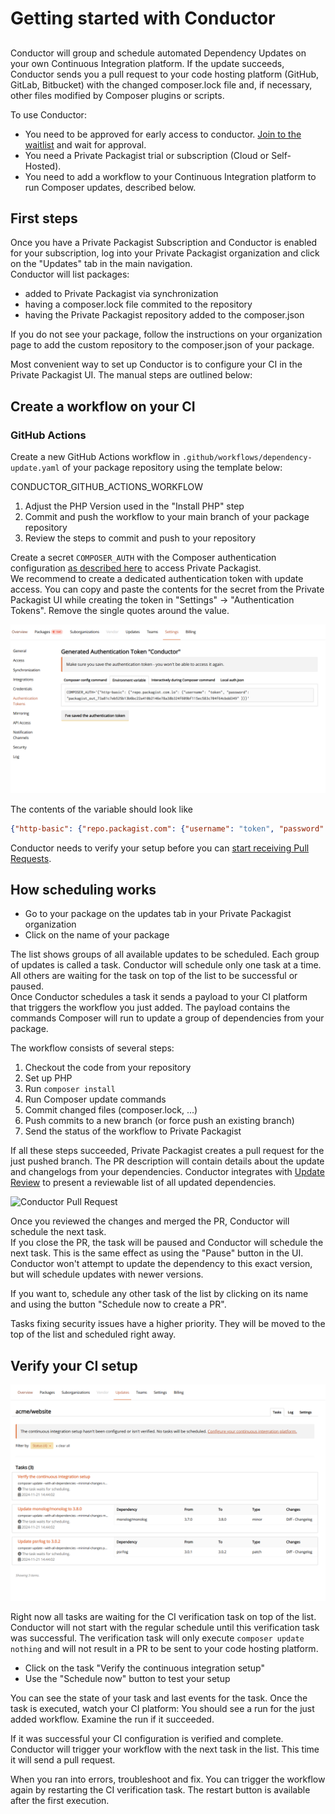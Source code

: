 # Getting started with Conductor
##

Conductor will group and schedule automated Dependency Updates on your own Continuous Integration platform. If the update succeeds, Conductor sends you a pull request to your code hosting platform (GitHub, GitLab, Bitbucket) with the changed composer.lock file and, if necessary, other files modified by Composer plugins or scripts.

To use Conductor:

- You need to be approved for early access to conductor. [Join to the waitlist](http://packagist.com.lo/features/conductor) and wait for approval.
- You need a Private Packagist trial or subscription (Cloud or Self-Hosted).
- You need to add a workflow to your Continuous Integration platform to run Composer updates, described below.

## First steps

Once you have a Private Packagist Subscription and Conductor is enabled for your subscription, log into your Private Packagist organization and click on the "Updates" tab in the main navigation.  
Conductor will list packages:
 - added to Private Packagist via synchronization
 - having a composer.lock file commited to the repository
 - having the Private Packagist repository added to the composer.json

If you do not see your package, follow the instructions on your organization page to add the custom repository to the composer.json of your package.  

Most convenient way to set up Conductor is to configure your CI in the Private Packagist UI. The manual steps are outlined below:

## Create a workflow on your CI

### GitHub Actions

Create a new GitHub Actions workflow in `.github/workflows/dependency-update.yaml` of your package repository using the template below:

CONDUCTOR_GITHUB_ACTIONS_WORKFLOW

1. Adjust the PHP Version used in the "Install PHP" step
2. Commit and push the workflow to your main branch of your package repository
3. Review the steps to commit and push to your repository

Create a secret `COMPOSER_AUTH` with the Composer authentication configuration [as described here](https://getcomposer.org/doc/articles/authentication-for-private-packages.md#authentication-using-the-composer-auth-environment-variable) to access Private Packagist.  
We recommend to create a dedicated authentication token with update access. You can copy and paste the contents for the secret from the Private Packagist UI while creating the token in "Settings" -> "Authentication Tokens". Remove the single quotes around the value.

![Create Authentication Token](/Resources/public/img/docs/conductor/authentication-token.png)

The contents of the variable should look like 

```json
{"http-basic": {"repo.packagist.com": {"username": "token", "password": "packagist_out_73a81c..." }}}
```

Conductor needs to verify your setup before you can [start receiving Pull Requests](#how-scheduling-works). 

## How scheduling works

- Go to your package on the updates tab in your Private Packagist organization 
- Click on the name of your package

The list shows groups of all available updates to be scheduled. Each group of updates is called a task. Conductor will schedule only one task at a time. All others are waiting for the task on top of the list to be successful or paused.  
Once Conductor schedules a task it sends a payload to your CI platform that triggers the workflow you just added. The payload contains the commands Composer will run to update a group of dependencies from your package.

The workflow consists of several steps:

1. Checkout the code from your repository
2. Set up PHP
3. Run `composer install`
4. Run Composer update commands
5. Commit changed files (composer.lock, ...)
6. Push commits to a new branch (or force push an existing branch)
7. Send the status of the workflow to Private Packagist

If all these steps succeeded, Private Packagist creates a pull request for the just pushed branch. The PR description will contain details about the update and changelogs from your dependencies. Conductor integrates with [Update Review](https://packagist.com/features/update-review) to present a reviewable list of all updated dependencies.

![Conductor Pull Request](https://packagist.com/img/features/auto-updates/merged-PR-for-a-security-updated.png)

Once you reviewed the changes and merged the PR, Conductor will schedule the next task.      
If you close the PR, the task will be paused and Conductor will schedule the next task. This is the same effect as using the "Pause" button in the UI. Conductor won't attempt to update the dependency to this exact version, but will schedule updates with newer versions.  

If you want to, schedule any other task of the list by clicking on its name and using the button "Schedule now to create a PR".  

Tasks fixing security issues have a higher priority. They will be moved to the top of the list and scheduled right away.  

## Verify your CI setup

![Task list with verification task](/Resources/public/img/docs/conductor/verification-task-list.png)

Right now all tasks are waiting for the CI verification task on top of the list. Conductor will not start with the regular schedule until this verification task was successful.
The verification task will only execute `composer update nothing` and will not result in a PR to be sent to your code hosting platform.  

- Click on the task "Verify the continuous integration setup"
- Use the "Schedule now" button to test your setup

You can see the state of your task and last events for the task. Once the task is executed, watch your CI platform: 
You should see a run for the just added workflow. Examine the run if it succeeded.

If it was successful your CI configuration is verified and complete. Conductor will trigger your workflow with the next task in the list. This time it will send a pull request. 

When you ran into errors, troubleshoot and fix. You can trigger the workflow again by restarting the CI verification task. The restart button is available after the first execution.  
